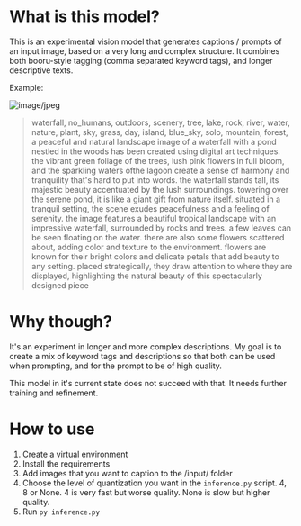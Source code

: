 # What is this model?
This is an experimental vision model that generates captions / prompts of an input image, based on a very long and complex structure.
It combines both booru-style tagging (comma separated keyword tags), and longer descriptive texts.

Example:

![image/jpeg](https://cdn-uploads.huggingface.co/production/uploads/644ed23467c9458c913059ff/09mIVsk_qSxazCCX5TDUN.jpeg)
> waterfall, no_humans, outdoors, scenery, tree, lake, rock, river, water, nature, plant, sky, grass, day, island, blue_sky, solo, mountain, forest, a peaceful and natural landscape image of a waterfall with a pond nestled in the woods has been created using digital art techniques. the vibrant green foliage of the trees, lush pink flowers in full bloom, and the sparkling waters ofthe lagoon create a sense of harmony and tranquility that's hard to put into words. the waterfall stands tall, its majestic beauty accentuated by the lush surroundings. towering over the serene pond, it is like a giant gift from nature itself. situated in a tranquil setting, the scene exudes peacefulness and a feeling of serenity. the image features a beautiful tropical landscape with an impressive waterfall, surrounded by rocks and trees. a few leaves can be seen floating on the water. there are also some flowers scattered about, adding color and texture to the environment. flowers are known for their bright colors and delicate petals that add beauty to any setting. placed strategically, they draw attention to where they are displayed, highlighting the natural beauty of this spectacularly designed piece

# Why though?
It's an experiment in longer and more complex descriptions. My goal is to create a mix of keyword tags and descriptions so that both can be used when prompting, and for the prompt to be of high quality.

This model in it's current state does not succeed with that. It needs further training and refinement.

# How to use
1. Create a virtual environment
2. Install the requirements
3. Add images that you want to caption to the /input/ folder
4. Choose the level of quantization you want in the `inference.py` script. 4, 8 or None. 4 is very fast but worse quality. None is slow but higher quality.
5. Run `py inference.py`
